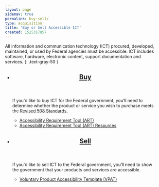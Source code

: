 ```yaml
---
layout: page
sidenav: true
permalink: buy-sell/
type: acquisition
title: 'Buy or Sell Accessible ICT'
created: 1525317857
---
```


All information and communication technology (ICT) procured, developed, maintained, or used by Federal agencies must be accessible. ICT includes software, hardware, electronic content, support documentation and services.
{: .text-gray-50 }
  
<section class="usa-section">
<ul class="usa-card-group">
  <li class="tablet:grid-col-6 usa-card">
    <div class="usa-card__container radius-md">
      <header class="usa-card__header">
        <h2 class="usa-card__heading font-family-sans"><a href="/buy/">Buy</a></h2>
      </header>
      <div class="usa-card__body">
        <p>If you'd like to buy ICT for the Federal government, you&rsquo;ll need to determine whether the product or service you wish to purchase meets the <a href="https://www.access-board.gov/guidelines-and-standards/communications-and-it/about-the-ict-refresh/final-rule/text-of-the-standards-and-guidelines">Revised 508 Standards.</a></p>
        <ul class="add-list-reset">
          <li><a href="/art/">Accessibility Requirement Tool (ART)</a></li>
          <li><a href="/buy/accessibility-requirements-tool">Accessibility Requirement Tool (ART) Resources</a></li>
        </ul>
      </div>
    </div>
  </li>
  <li class="tablet:grid-col-6 usa-card">
    <div class="usa-card__container radius-md">
      <header class="usa-card__header">
        <h2 class="usa-card__heading font-family-sans"><a href="/sell/">Sell</a></h2>
      </header>
      <div class="usa-card__body">
        <p>If you'd like to sell ICT to the Federal government, you’ll need to show the government that your products and services are accessible. </p>
        <ul class="add-list-reset">
          <li><a href="/sell/vpat">Voluntary Product Accessibility Template (VPAT)</a></li>
        </ul>
      </div>
    </div>
  </li>
</ul>
</section>